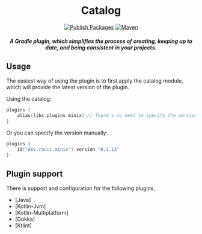 <div align="center">

# Catalog
[![Publish Packages](https://img.shields.io/github/actions/workflow/status/DaRacci/Minix-Conventions/gradle-plugin-ci.yml?color=purple&style=for-the-badge)](https://github.com/DaRacci/Minix-Conventions/actions/workflows/gradle-plugin-ci.yml)
[![Maven](https://img.shields.io/maven-metadata/v?metadataUrl=https%3A%2F%2Frepo.racci.dev%2Freleases%2Fdev%2Fracci%2Fminix%2Fminix-plugin%2Fmaven-metadata.xml&color=purple&style=for-the-badge)](https://repo.racci.dev/#/releases/dev/racci/minix/minix-plugin)

##### A Gradle plugin, which simplifies the process of creating, keeping up to date, and being consistent in your projects.
</div>

## Usage

The easiest way of using the plugin is to first apply the catalog module, which will provide the latest version of the plugin.

Using the catalog:
```kotlin
plugins {
    alias(libs.plugins.minix) // There's no need to specify the version here since it's managed by the catalog.
}
```

Or you can specify the version manually:
```kotlin
plugins {
    id("dev.racci.minix") version "0.1.13"
}
```

## Plugin support
There is support and configuration for the following plugins,
- [Java]
- [Kotlin-Jvm]
- [Kotlin-Multiplatform]
- [Dokka]
- [Ktlint]
